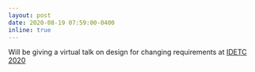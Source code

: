 ```yaml
---
layout: post
date: 2020-08-19 07:59:00-0400
inline: true
---
```


Will be giving a virtual talk on design for changing requirements at [IDETC 2020](https://asmedigitalcollection.asme.org/IDETC-CIE/proceedings-abstract/IDETC-CIE2020/84003/V11AT11A031/1090211)

